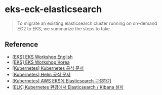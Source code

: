 # eks-eck-elasticsearch

> To migrate an existing elasticsearch cluster running on on-demand EC2 to EKS, we summarize the steps to take

## Reference

- [[EKS] EKS Workshop English](https://www.eksworkshop.com/docs/introduction/)
- [[EKS] EKS Workshop Korea](https://awskrug.github.io/eks-workshop/)
- [[Kubernetes] Kubernetes 공식 문서](https://kubernetes.io/ko/docs/home/supported-doc-versions/)
- [[Kubernetes] Helm 공식 문서](https://helm.sh/ko/docs/intro/quickstart/)
- [[Kubernetes] AWS EKS에 Elasticsearch 구성하기](https://velog.io/@mertyn88/AWS-EKS%EC%97%90-Elasticsearch-%EA%B5%AC%EC%84%B1%ED%95%98%EA%B8%B0)
- [[ELK] Kubernetes 환경에서 Elasticsearch / Kibana 설치](https://ssnotebook.tistory.com/entry/ELK-Kubernetes-환경에서-Elasticsearch-Kibana-설치)
